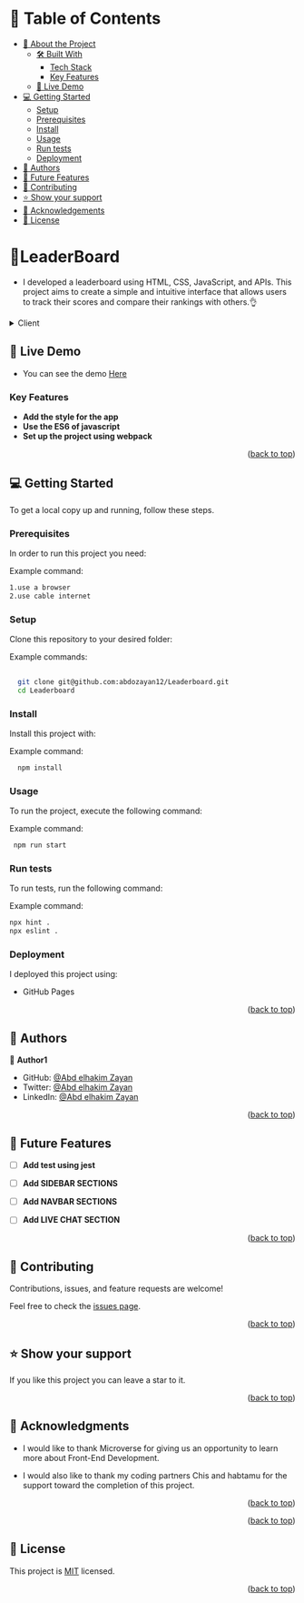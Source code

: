 <a name="readme-top"></a>

<!-- TABLE OF CONTENTS -->

# 📗 Table of Contents

- [📖 About the Project](#about-project)
  - [🛠 Built With](#built-with)
    - [Tech Stack](#tech-stack)
    - [Key Features](#key-features)
  - [🚀 Live Demo](#live-demo)
- [💻 Getting Started](#getting-started)
  - [Setup](#setup)
  - [Prerequisites](#prerequisites)
  - [Install](#install)
  - [Usage](#usage)
  - [Run tests](#run-tests)
  - [Deployment](#triangular_flag_on_post-deployment)
- [👥 Authors](#authors)
- [🔭 Future Features](#future-features)
- [🤝 Contributing](#contributing)
- [⭐️ Show your support](#support)
- [🙏 Acknowledgements](#acknowledgements)
- [📝 License](#license)

<!-- PROJECT DESCRIPTION -->

# 📖<a>LeaderBoard</a>

- I developed a leaderboard using HTML, CSS, JavaScript, and APIs. This project aims to create a simple and intuitive interface that allows users to track their scores and compare their rankings with others.👌

<details>
  <summary>Client</summary>
  <ul>
    <li>HTML</li>
    <li>CSS</li>
    <li>JavaScript</li>
  </ul>
</details>

## 🚀 Live Demo <a name="live-demo"></a>

- You can see the demo [Here](https://abdozayan12.github.io/Leaderboard/dist/)

<!-- Features -->

### Key Features <a name="key-features"></a>



- **Add the style for the app**
- **Use the ES6 of javascript**
- **Set up the project using webpack**


<p align="right">(<a href="#readme-top">back to top</a>)</p>




<!-- GETTING STARTED -->

## 💻 Getting Started <a name="getting-started"></a>



To get a local copy up and running, follow these steps.

### Prerequisites

In order to run this project you need:


Example command:

```sh
1.use a browser
2.use cable internet
```
 

### Setup

Clone this repository to your desired folder:


Example commands:

```sh
  
  git clone git@github.com:abdozayan12/Leaderboard.git
  cd Leaderboard

```


### Install

Install this project with:


Example command:

```sh
  npm install
```


### Usage

To run the project, execute the following command:


Example command:

```sh
 npm run start
```


### Run tests

To run tests, run the following command:


Example command:

```sh
npx hint .
npx eslint .
```


### Deployment

I deployed this project using:

- GitHub Pages




<p align="right">(<a href="#readme-top">back to top</a>)</p>

<!-- AUTHORS -->

## 👥 Authors <a name="authors"></a>


👤 **Author1**

- GitHub: [@Abd elhakim Zayan](https://github.com/abdozayan12)
- Twitter: [@Abd elhakim Zayan](https://twitter.com/zayan_abdo)
- LinkedIn: [@Abd elhakim Zayan](https://www.linkedin.com/in/abdo-zayan-39b073128/)

<p align="right">(<a href="#readme-top">back to top</a>)</p>


<!-- FUTURE FEATURES -->

## 🔭 Future Features <a name="future-features"></a>

- [ ] **Add test using jest**
- [ ] **Add SIDEBAR SECTIONS**
- [ ] **Add NAVBAR SECTIONS**
- [ ] **Add LIVE CHAT SECTION**


<p align="right">(<a href="#readme-top">back to top</a>)</p>

<!-- CONTRIBUTING -->

## 🤝 Contributing <a name="contributing"></a>

Contributions, issues, and feature requests are welcome!

Feel free to check the [issues page](https://github.com/abdozayan12/Leaderboard/issues).

<p align="right">(<a href="#readme-top">back to top</a>)</p>

<!-- SUPPORT -->

## ⭐️ Show your support <a name="support"></a>

If you like this project you can leave a star to it.

<p align="right">(<a href="#readme-top">back to top</a>)</p>

<!-- ACKNOWLEDGEMENTS -->

## 🙏 Acknowledgments <a name="acknowledgements"></a>

- I would like to thank Microverse for giving us an opportunity to learn more about Front-End Development.

- I would also like to thank my coding partners Chis and habtamu for the support toward the completion of this project.

<p align="right">(<a href="#readme-top">back to top</a>)</p>



<p align="right">(<a href="#readme-top">back to top</a>)</p>

<!-- LICENSE -->

## 📝 License <a name="license"></a>

This project is [MIT](https://github.com/abdozayan12/Leaderboard/blob/Final-touches/MIT.md) licensed.



<p align="right">(<a href="#readme-top">back to top</a>)</p>